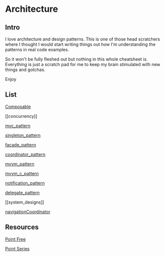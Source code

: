 

# Architecture

## Intro

I love architecture and design patterns.
This is one of those head scratchers where I thought I would start writing things out how I'm understanding the patterns in real code examples.

So it won't be fully fleshed out but nothing in this whole cheatsheet is. Everything is just a scratch pad for me to keep my brain stimulated with new things and gotchas.


Enjoy

## List

[Composable](composable/ReadMe_composable.md)

[[concurrency]]

[mvc_pattern](mvc_pattern.md)

[singleton_pattern](singleton_pattern.md)

[facade_pattern](facade_pattern.md)

[coordinator_pattern](coordinator_pattern.md)

[mvvm_pattern](mvvm_pattern.md)

[mvvm_c_pattern](mvvm_c_pattern.md)

[notification_pattern](notification_pattern.md)

[delegate_pattern](delegate_pattern.md)

[[system_designs]]

[navigationCoordinator](navigationCoordinator.md)


## Resources



[Point Free](https://www.pointfree.co/collections/composable-architecture)

[Point Series](https://www.pointfree.co)
